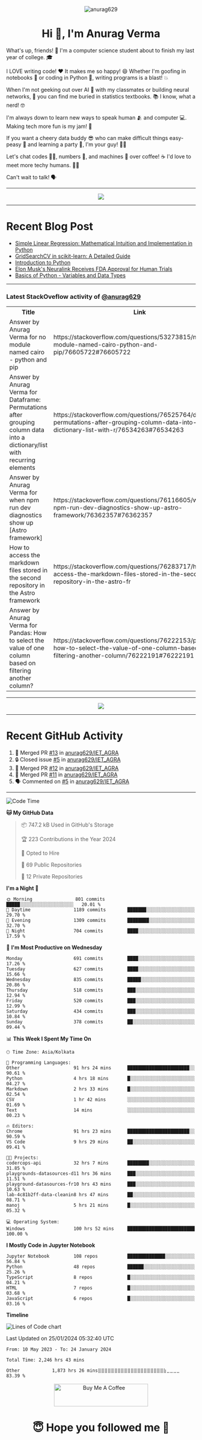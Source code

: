 

<p align="center"> <img src="https://komarev.com/ghpvc/?username=anurag629&label=Profile%20views&color=0e75b6&style=flat" alt="anurag629" /> </p>

<h1 align="center">Hi 👋, I'm Anurag Verma</h1>

What's up, friends! 👋 I'm a computer science student about to finish my last year of college. 🎓

I LOVE writing code! ❤️ It makes me so happy! 😄 Whether I'm goofing in notebooks 📓 or coding in Python 🐍, writing programs is a blast! 💥

When I'm not geeking out over AI 🤖 with my classmates or building neural networks, 🧠 you can find me buried in statistics textbooks. 📚 I know, what a nerd! 🤓

I'm always down to learn new ways to speak human 🫂 and computer 💻. Making tech more fun is my jam! 🍇

If you want a cheery data buddy 😎 who can make difficult things easy-peasy 🥝 and learning a party 🎉, I'm your guy! 🙋‍♂️

Let's chat codes 👨‍💻, numbers 🧮, and machines 🤖 over coffee! ☕ I'd love to meet more techy humans. 💁‍♂️

Can't wait to talk! 🗣️

---

<p align="center">
  <img src="https://spotify-github-profile.vercel.app/api/view.svg?uid=mwvywke3fo2gajpenodnmobfh&cover_image=true&theme=default&show_offline=false&background_color=121212&interchange=false&bar_color=53b14f&bar_color_cover=true">
</p>

---

# Recent Blog Post

<!-- BLOG-POST-LIST:START -->
- [Simple Linear Regression: Mathematical Intuition and Implementation in Python](https://codercops.tech/blog/machine-learning-algorithms/simple-linear-regression-mathematical-intuation)
- [GridSearchCV in scikit-learn: A Detailed Guide](https://codercops.tech/blog/gridsearchcv-in-scikit-learn-a-detailed-guide)
- [Introduction to Python](https://codercops.tech/blog/python-tutorial/introduction-to-python)
- [Elon Musk&#39;s Neuralink Receives FDA Approval for Human Trials](https://codercops.tech/blog/elon-musks-neuralink-receives-fda-approval-for-human-trials)
- [Basics of Python - Variables and Data Types](https://codercops.tech/blog/python-basics-of-python-variables-and-data-types)
<!-- BLOG-POST-LIST:END -->

---

### Latest StackOveflow activity of [@anurag629](https://github.com/anurag629)
<table>
  <tr><th>Title</th><th>Link</th></tr>
  <!-- STACKOVERFLOW:START --><tr><td>Answer by Anurag Verma for no module named cairo - python and pip</td><td>https://stackoverflow.com/questions/53273815/no-module-named-cairo-python-and-pip/76605722#76605722</td></tr><tr><td>Answer by Anurag Verma for Dataframe: Permutations after grouping column data into a dictionary/list with recurring elements</td><td>https://stackoverflow.com/questions/76525764/dataframe-permutations-after-grouping-column-data-into-a-dictionary-list-with-r/76534263#76534263</td></tr><tr><td>Answer by Anurag Verma for when npm run dev diagnostics show up [Astro framework]</td><td>https://stackoverflow.com/questions/76116605/when-npm-run-dev-diagnostics-show-up-astro-framework/76362357#76362357</td></tr><tr><td>How to access the markdown files stored in the second repository in the Astro framework</td><td>https://stackoverflow.com/questions/76283717/how-to-access-the-markdown-files-stored-in-the-second-repository-in-the-astro-fr</td></tr><tr><td>Answer by Anurag Verma for Pandas: How to select the value of one column based on filtering another column?</td><td>https://stackoverflow.com/questions/76222153/pandas-how-to-select-the-value-of-one-column-based-on-filtering-another-column/76222191#76222191</td></tr><!-- STACKOVERFLOW:END -->
</table>

---

<p align="center">
  <img alig src="https://github-profile-trophy.vercel.app/?username=anurag629&theme=onedark&column=-1" />
</p>

---

# Recent GitHub Activity
<!--START_SECTION:activity-->
1. 🎉 Merged PR [#13](https://github.com/anurag629/IET_AGRA/pull/13) in [anurag629/IET_AGRA](https://github.com/anurag629/IET_AGRA)
2. 🔒 Closed issue [#5](https://github.com/anurag629/IET_AGRA/issues/5) in [anurag629/IET_AGRA](https://github.com/anurag629/IET_AGRA)
3. 🎉 Merged PR [#12](https://github.com/anurag629/IET_AGRA/pull/12) in [anurag629/IET_AGRA](https://github.com/anurag629/IET_AGRA)
4. 🎉 Merged PR [#11](https://github.com/anurag629/IET_AGRA/pull/11) in [anurag629/IET_AGRA](https://github.com/anurag629/IET_AGRA)
5. 🗣 Commented on [#5](https://github.com/anurag629/IET_AGRA/issues/5#issuecomment-1854540580) in [anurag629/IET_AGRA](https://github.com/anurag629/IET_AGRA)
<!--END_SECTION:activity-->

---

<!--START_SECTION:waka-->
![Code Time](http://img.shields.io/badge/Code%20Time-2%2C252%20hrs%205%20mins-blue)

**🐱 My GitHub Data** 

> 📦 747.2 kB Used in GitHub's Storage 
 > 
> 🏆 223 Contributions in the Year 2024
 > 
> 💼 Opted to Hire
 > 
> 📜 69 Public Repositories 
 > 
> 🔑 12 Private Repositories 
 > 
**I'm a Night 🦉** 

```text
🌞 Morning                801 commits         █████░░░░░░░░░░░░░░░░░░░░   20.01 % 
🌆 Daytime                1189 commits        ███████░░░░░░░░░░░░░░░░░░   29.70 % 
🌃 Evening                1309 commits        ████████░░░░░░░░░░░░░░░░░   32.70 % 
🌙 Night                  704 commits         ████░░░░░░░░░░░░░░░░░░░░░   17.59 % 
```
📅 **I'm Most Productive on Wednesday** 

```text
Monday                   691 commits         ████░░░░░░░░░░░░░░░░░░░░░   17.26 % 
Tuesday                  627 commits         ████░░░░░░░░░░░░░░░░░░░░░   15.66 % 
Wednesday                835 commits         █████░░░░░░░░░░░░░░░░░░░░   20.86 % 
Thursday                 518 commits         ███░░░░░░░░░░░░░░░░░░░░░░   12.94 % 
Friday                   520 commits         ███░░░░░░░░░░░░░░░░░░░░░░   12.99 % 
Saturday                 434 commits         ███░░░░░░░░░░░░░░░░░░░░░░   10.84 % 
Sunday                   378 commits         ██░░░░░░░░░░░░░░░░░░░░░░░   09.44 % 
```


📊 **This Week I Spent My Time On** 

```text
🕑︎ Time Zone: Asia/Kolkata

💬 Programming Languages: 
Other                    91 hrs 24 mins      ███████████████████████░░   90.61 % 
Python                   4 hrs 18 mins       █░░░░░░░░░░░░░░░░░░░░░░░░   04.27 % 
Markdown                 2 hrs 33 mins       █░░░░░░░░░░░░░░░░░░░░░░░░   02.54 % 
CSV                      1 hr 42 mins        ░░░░░░░░░░░░░░░░░░░░░░░░░   01.69 % 
Text                     14 mins             ░░░░░░░░░░░░░░░░░░░░░░░░░   00.23 % 

🔥 Editors: 
Chrome                   91 hrs 23 mins      ███████████████████████░░   90.59 % 
VS Code                  9 hrs 29 mins       ██░░░░░░░░░░░░░░░░░░░░░░░   09.41 % 

🐱‍💻 Projects: 
codercops-api            32 hrs 7 mins       ████████░░░░░░░░░░░░░░░░░   31.85 % 
playgrounds-datasources-d11 hrs 36 mins      ███░░░░░░░░░░░░░░░░░░░░░░   11.51 % 
playground-datasources-fr10 hrs 43 mins      ███░░░░░░░░░░░░░░░░░░░░░░   10.63 % 
lab-4c81b2ff-data-cleanin8 hrs 47 mins       ██░░░░░░░░░░░░░░░░░░░░░░░   08.71 % 
manoj                    5 hrs 21 mins       █░░░░░░░░░░░░░░░░░░░░░░░░   05.32 % 

💻 Operating System: 
Windows                  100 hrs 52 mins     █████████████████████████   100.00 % 
```

**I Mostly Code in Jupyter Notebook** 

```text
Jupyter Notebook         108 repos           ██████████████░░░░░░░░░░░   56.84 % 
Python                   48 repos            ██████░░░░░░░░░░░░░░░░░░░   25.26 % 
TypeScript               8 repos             █░░░░░░░░░░░░░░░░░░░░░░░░   04.21 % 
HTML                     7 repos             █░░░░░░░░░░░░░░░░░░░░░░░░   03.68 % 
JavaScript               6 repos             █░░░░░░░░░░░░░░░░░░░░░░░░   03.16 % 
```



**Timeline**

![Lines of Code chart](https://raw.githubusercontent.com/anurag629/anurag629/main/assets/bar_graph.png)


 Last Updated on 25/01/2024 05:32:40 UTC
<!--END_SECTION:waka-->

<!--START_SECTION:waka-simple-->

```text
From: 10 May 2023 - To: 24 January 2024

Total Time: 2,246 hrs 43 mins

Other            1,873 hrs 26 mins⣿⣿⣿⣿⣿⣿⣿⣿⣿⣿⣿⣿⣿⣿⣿⣿⣿⣿⣿⣿⣷⣀⣀⣀⣀   83.39 %
```

<!--END_SECTION:waka-simple-->

<p align="center"> 
<a href="https://www.buymeacoffee.com/anurag629" target="_blank"><img src="https://cdn.buymeacoffee.com/buttons/default-orange.png" alt="Buy Me A Coffee" height="60" width="250"></a>
</p>


<h1 align="center"> 😇 Hope you followed me 🥰  </h1>
